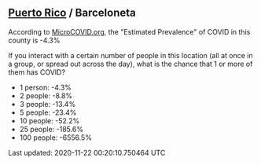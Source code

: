 
## [Puerto Rico](/united-states/puerto-rico) / Barceloneta

According to [MicroCOVID.org](http://microcovid.org),
the "Estimated Prevalence" of COVID in this county is -4.3%

If you interact with a certain number of people in this location
(all at once in a group, or spread out across the day), what is the chance that
1 or more of them has COVID?

- 1 person: -4.3%
- 2 people: -8.8%
- 3 people: -13.4%
- 5 people: -23.4%
- 10 people: -52.2%
- 25 people: -185.6%
- 100 people: -6556.5%

Last updated: 2020-11-22 00:20:10.750464 UTC

